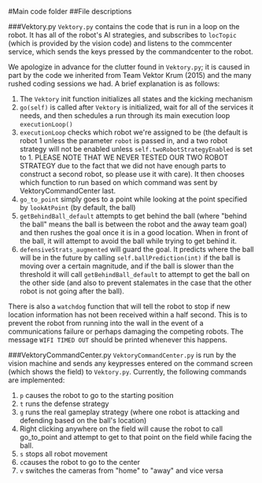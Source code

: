 #Main code folder
##File descriptions

###Vektory.py
`Vektory.py` contains the code that is run in a loop on the robot. It has all of the robot's AI strategies, 
and subscribes to `locTopic` (which is provided by the vision code) and listens to the commcenter service, which
sends the keys pressed by the commandcenter to the robot.

We apologize in advance for the clutter found in `Vektory.py`; it is caused in part by the code we inherited from 
Team Vektor Krum (2015) and the many rushed coding sessions we had. A brief explanation is as follows:

1. The `Vektory` init function initializes all states and the kicking mechanism
2. `go(self)` is called after `Vektory` is initialized, wait for all of the services it needs, and then schedules a run
through its main execution loop `executionLoop()`
3. `executionLoop` checks which robot we're assigned to be (the default is robot 1 unless the parameter `robot` is passed in,
and a two robot strategy will not be enabled unless `self.twoRobotStrategyEnabled` is set to 1. PLEASE NOTE THAT WE NEVER TESTED
OUR TWO ROBOT STRATEGY due to the fact that we did not have enough parts to construct a second robot, so please use it with care).
It then chooses which function to run based on which command was sent by VektoryCommandCenter last.
4. `go_to_point` simply goes to a point while looking at the point specified by `lookAtPoint` (by default, the ball)
5. `getBehindBall_default` attempts to get behind the ball (where "behind the ball" means the ball is between the robot and the away team
goal) and then rushes the goal once it is in a good location. When in front of the ball, it will attempt to avoid the ball while
trying to get behind it.
6. `defensiveStrats_augmented` will guard the goal. It predicts where the ball will be in the future by calling `self.ballPrediction(int)`
if the ball is moving over a certain magnitude, and if the ball is slower than the threshold it will call `getBehindBall_default`
to attempt to get the ball on the other side (and also to prevent stalemates in the case that the other robot is not going after
the ball). 

There is also a `watchdog` function that will tell the robot to stop if new location information has not been received within a half
second. This is to prevent the robot from running into the wall in the event of a communications failure or perhaps damaging the 
competing robots. The message `WIFI TIMED OUT` should be printed whenever this happens.

###VektoryCommandCenter.py
`VektoryCommandCenter.py` is run by the vision machine and sends any keypresses entered on the command screen (which shows the field)
to `Vektory.py`. Currently, the following commands are implemented:

1. `p` causes the robot to go to the starting position
2. `t` runs the defense strategy
3. `g` runs the real gameplay strategy (where one robot is attacking and defending based on the ball's location)
4. Right clicking anywhere on the field will cause the robot to call go_to_point and attempt to get to that point on the field while facing the ball. 
5. `s` stops all robot movement
6. `c`causes the robot to go to the center
7. `v` switches the cameras from "home" to "away" and vice versa
